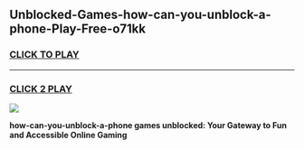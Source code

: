 
## Unblocked-Games-how-can-you-unblock-a-phone-Play-Free-o71kk
<h3>
<a href="https://premium76.site?title=how-can-you-unblock-a-phone&ref=20M">CLICK TO PLAY</a></h3>
<hr>

<h3>
<a href="https://premium76.site?title=how-can-you-unblock-a-phone&ref=20M">CLICK 2 PLAY</a>
  
</h3>

<a href="https://premium76.site?title=how-can-you-unblock-a-phone&ref=19M"><img src="https://clearcache.store/games.png"></a>


**how-can-you-unblock-a-phone games unblocked: Your Gateway to Fun and Accessible Online Gaming**
